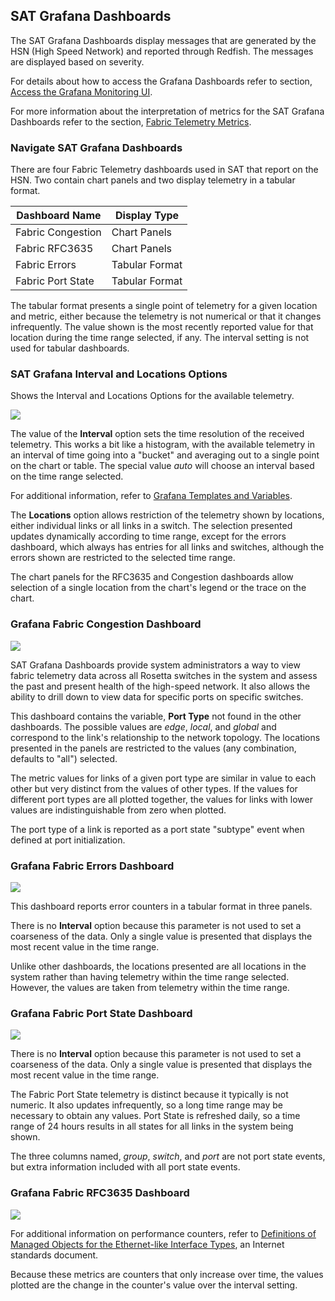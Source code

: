 ## SAT Grafana Dashboards

The SAT Grafana Dashboards display messages that are generated by the HSN (High Speed Network) and reported through
Redfish. The messages are displayed based on severity.

For details about how to access the Grafana Dashboards refer to section, [Access the Grafana Monitoring UI](Access_the_Grafana_Monitoring_UI.md).

For more information about the interpretation of metrics for the SAT Grafana Dashboards refer to the section,
[Fabric Telemetry Metrics](Fabric_Telemetry_Metrics.md).

### Navigate SAT Grafana Dashboards

There are four Fabric Telemetry dashboards used in SAT that report on the HSN. Two contain chart panels and two display
telemetry in a tabular format.

|Dashboard Name|Display Type|
|--------------|------------|
|Fabric Congestion|Chart Panels|
|Fabric RFC3635|Chart Panels|
|Fabric Errors|Tabular Format|
|Fabric Port State|Tabular Format|

The tabular format presents a single point of telemetry for a given location and metric, either because the telemetry
is not numerical or that it changes infrequently. The value shown is the most recently reported value for that location
during the time range selected, if any. The interval setting is not used for tabular dashboards.

### SAT Grafana Interval and Locations Options

Shows the Interval and Locations Options for the available telemetry.

![](images/SAT_Grafana_Fabric_Vars.png)

The value of the **Interval** option sets the time resolution of the received telemetry. This works a bit like a
histogram, with the available telemetry in an interval of time going into a "bucket" and averaging out to a single
point on the chart or table. The special value *auto* will choose an interval based on the time range selected.

For additional information, refer to [Grafana Templates and Variables](https://grafana.com/docs/grafana/latest/reference/templating/#interval-variables).

The **Locations** option allows restriction of the telemetry shown by locations, either individual links or all links
in a switch. The selection presented updates dynamically according to time range, except for the errors dashboard,
which always has entries for all links and switches, although the errors shown are restricted to the selected time
range.

The chart panels for the RFC3635 and Congestion dashboards allow selection of a single location from the chart's legend
or the trace on the chart.

### Grafana Fabric Congestion Dashboard

![](images/Grafana_Fabric_Congestion.png)

SAT Grafana Dashboards provide system administrators a way to view fabric telemetry data across all Rosetta switches in
the system and assess the past and present health of the high-speed network. It also allows the ability to drill down
to view data for specific ports on specific switches.

This dashboard contains the variable, **Port Type** not found in the other dashboards. The possible values are *edge*,
*local*, and *global* and correspond to the link's relationship to the network topology. The locations presented in the
panels are restricted to the values (any combination, defaults to "all") selected.

The metric values for links of a given port type are similar in value to each other but very distinct from the values of
other types. If the values for different port types are all plotted together, the values for links with lower values are
indistinguishable from zero when plotted.

The port type of a link is reported as a port state "subtype" event when defined at port initialization.

### Grafana Fabric Errors Dashboard

![](images/Grafana_HSN_Errors.png)

This dashboard reports error counters in a tabular format in three panels.

There is no **Interval** option because this parameter is not used to set a coarseness of the data. Only a single value
is presented that displays the most recent value in the time range.

Unlike other dashboards, the locations presented are all locations in the system rather than having telemetry within
the time range selected. However, the values are taken from telemetry within the time range.

### Grafana Fabric Port State Dashboard

![](images/Fabric_PortState_Locations_UI.png)

There is no **Interval** option because this parameter is not used to set a coarseness of the data. Only a single value
is presented that displays the most recent value in the time range.

The Fabric Port State telemetry is distinct because it typically is not numeric. It also updates infrequently, so a
long time range may be necessary to obtain any values. Port State is refreshed daily, so a time range of 24 hours
results in all states for all links in the system being shown.

The three columns named, *group*, *switch*, and *port* are not port state events, but extra information included with
all port state events.

### Grafana Fabric RFC3635 Dashboard

![](images/Grafana_rfc3635.png)

For additional information on performance counters, refer to
 [Definitions of Managed Objects for the Ethernet-like Interface Types](https://tools.ietf.org/html/rfc3635),
 an Internet standards document.

Because these metrics are counters that only increase over time, the values plotted are the change in the counter's
value over the interval setting.
